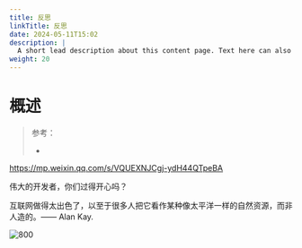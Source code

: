 ```yaml
---
title: 反思
linkTitle: 反思
date: 2024-05-11T15:02
description: |
  A short lead description about this content page. Text here can also be **bold** or _italic_ and can even be split over multiple paragraphs.
weight: 20
---
```


# 概述

> 参考：
>
> -


https://mp.weixin.qq.com/s/VQUEXNJCgj-ydH44QTpeBA

伟大的开发者，你们过得开心吗？

互联网做得太出色了，以至于很多人把它看作某种像太平洋一样的自然资源，而非人造的。—— Alan Kay.

![800](https://mmbiz.qpic.cn/sz_mmbiz_jpg/dkwuWwLoRK8nrric2k6n7z179ev9Na9MamauNIbjribicfzQVter39E6ZqgmFuiaKgZhKfDlsCfiaV5M9Ws7PJIoOsw/640?wxfrom=12&tp=wxpic&usePicPrefetch=1&wx_fmt=jpeg)